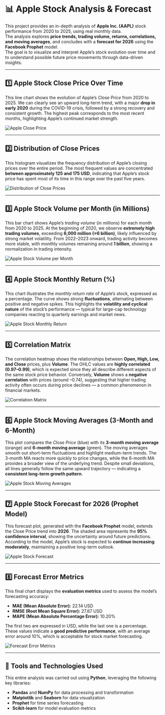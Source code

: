 # 📊 Apple Stock Analysis & Forecast
This project provides an in-depth analysis of **Apple Inc. (AAPL)** stock performance from 2020 to 2025, using real monthly data.  
The analysis explores **price trends, trading volume, returns, correlations, and moving averages**, and concludes with a **forecast for 2026** using the **Facebook Prophet** model.  
The goal is to visualize and interpret Apple’s stock evolution over time and to understand possible future price movements through data-driven insights.

---

## 1️⃣ Apple Stock Close Price Over Time
This line chart shows the evolution of Apple’s *Close Price* from 2020 to 2025.
We can clearly see an upward long-term trend, with a major **drop in early 2020** during the COVID-19 crisis, followed by a strong recovery and consistent growth. The highest peak corresponds to the most recent months, highlighting Apple’s continued market strength.

![Apple Close Price](apple_Stock_Close_Price_Over_Time.png)

---

## 2️⃣ Distribution of Close Prices
This histogram visualizes the frequency distribution of Apple’s closing prices over the entire period.
The most frequent values are concentrated **between approximately 125 and 175 USD**, indicating that Apple’s stock price has spent most of its time in this range over the past five years.

![Distribution of Close Prices](distribution_of_Close_Price.png)

---

## 3️⃣ Apple Stock Volume per Month (in Millions)
This bar chart shows Apple’s *trading volume* (in millions) for each month from 2020 to 2025.
At the beginning of 2020, we observe **extremely high trading volumes**, exceeding **6,000 million (≈6 billion)**, likely influenced by strong market volatility.
From 2022–2023 onward, trading activity becomes more stable, with monthly volumes remaining around **1 billion**, showing a normalization in trading intensity.

![Apple Stock Volume per Month](apple_Stock_Volume_per_Month.png)

---

## 4️⃣ Apple Stock Monthly Return (%)
This chart illustrates the *monthly return rate* of Apple’s stock, expressed as a percentage.
The curve shows strong **fluctuations**, alternating between positive and negative spikes.
This highlights the **volatility and cyclical nature** of the stock’s performance — typical for large-cap technology companies reacting to quarterly earnings and market news.

![Apple Stock Monthly Return](apple_Stock_Monthly_returns.png)

---

## 5️⃣ Correlation Matrix
The correlation heatmap shows the relationships between **Open, High, Low, and Close** prices, plus **Volume**.
The OHLC values are **highly correlated (0.97–0.99)**, which is expected since they all describe different aspects of the same stock price behavior.
Conversely, **Volume** shows a **negative correlation** with prices (around –0.74), suggesting that higher trading activity often occurs during price declines — a common phenomenon in financial markets.

![Correlation Matrix](correlation_matrix_between_open_high_low_close.png)

---

## 6️⃣ Apple Stock Moving Averages (3-Month and 6-Month)
This plot compares the *Close Price* (blue) with its **3-month moving average** (orange) and **6-month moving average** (green).
The moving averages smooth out short-term fluctuations and highlight medium-term trends.
The 3-month MA reacts more quickly to price changes, while the 6-month MA provides a broader view of the underlying trend.
Despite small deviations, all lines generally follow the same upward trajectory — indicating a **consistent long-term growth pattern**.

![Apple Stock Moving Averages](apple_stock_Moving_averages.png)

---

## 7️⃣ Apple Stock Forecast for 2026 (Prophet Model)
This forecast plot, generated with the **Facebook Prophet** model, extends the Close Price trend into **2026**.
The shaded area represents the **95% confidence interval**, showing the uncertainty around future predictions.
According to the model, Apple’s stock is expected to **continue increasing moderately**, maintaining a positive long-term outlook.

![Apple Stock Forecast](apple_Stock_Forecast.png)

---

## 8️⃣ Forecast Error Metrics
This final chart displays the **evaluation metrics** used to assess the model’s forecasting accuracy:
- **MAE (Mean Absolute Error):** 22.14 USD
- **RMSE (Root Mean Square Error):** 27.87 USD
- **MAPE (Mean Absolute Percentage Error):** 10.20%

The first two are expressed in USD, while the last one is a percentage.
These values indicate a **good predictive performance**, with an average error around 10%, which is acceptable for stock market forecasting.

![Forecast Error Metrics](forecast_error_metrics.png)

---

## 🧠 Tools and Technologies Used
This entire analysis was carried out using **Python**, leveraging the following key libraries:
- **Pandas** and **NumPy** for data processing and transformation
- **Matplotlib** and **Seaborn** for data visualization
- **Prophet** for time series forecasting
- **Scikit-learn** for model evaluation metrics
